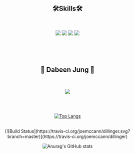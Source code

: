 
<div align="center">




<br/>
  
## 🛠Skills🛠

<br/>
  
<img src="https://img.shields.io/badge/Spring Boot-6DB33F?style=for-the-badge&logo=Spring Boot&logoColor=white">  <img src="https://img.shields.io/badge/MySQL-4479A1?style=for-the-badge&logo=MySQL&logoColor=white"> <img src="https://img.shields.io/badge/Java-007396?style=for-the-badge&logo=Java&logoColor=white"/> <img src="https://img.shields.io/badge/Redis-DC382D?style=for-the-badge&logo=Redis&logoColor=white"/>

<br/><br/><br/>


## 💬 Dabeen Jung 💬

<br/>

<a href="https://velog.io/@dabeen-jung"><img src="https://img.shields.io/badge/Velog-20C997?style=flat&logo=Velog&logoColor=white&link=https://velog.io/@dabeen-jung"/></a>



<br/>
<br/>
  
[![Top Langs](https://github-readme-stats.vercel.app/api/top-langs/?username=dabeen-jung&layout=donut)](https://github.com/anuraghazra/github-readme-stats)

<br/>
[![Build Status](https://travis-ci.org/joemccann/dillinger.svg?branch=master)](https://travis-ci.org/joemccann/dillinger)

![Anurag's GitHub stats](https://github-readme-stats.vercel.app/api?username=dabeen-jung&show_icons=true&theme=radical)

</div>
